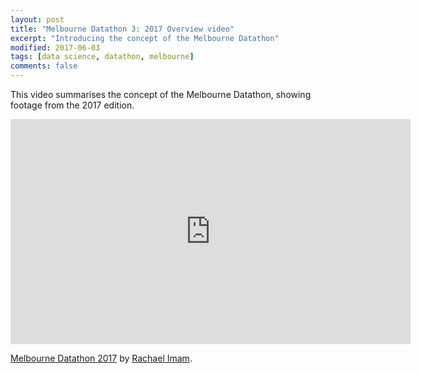 ```yaml
---
layout: post
title: "Melbourne Datathon 3: 2017 Overview video"
excerpt: "Introducing the concept of the Melbourne Datathon"
modified: 2017-06-03
tags: [data science, datathon, melbourne]
comments: false
---
```


This video summarises the concept of the Melbourne Datathon, showing footage from the 2017 edition.

<iframe src="https://player.vimeo.com/video/219267678" width="640" height="360" frameborder="0" webkitallowfullscreen mozallowfullscreen allowfullscreen></iframe>
<p><a href="https://vimeo.com/219267678">Melbourne Datathon 2017</a> by <a href="https://vimeo.com/user11079755">Rachael Imam</a>.
